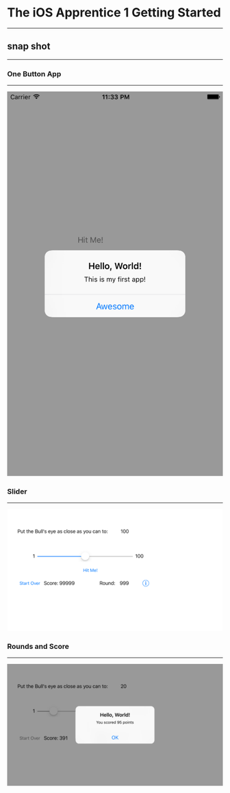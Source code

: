 # The iOS Apprentice 1 Getting Started
---

## snap shot
---

### One Button App
---

![1](https://github.com/iOSDevLog/iOSDevLog/raw/master/assets/img/The_iOS_Apprentice/Getting_Started/1.png)

### Slider
---

![2](https://github.com/iOSDevLog/iOSDevLog/raw/master/assets/img/The_iOS_Apprentice/Getting_Started/2.png)

### Rounds and Score
---

![3](https://github.com/iOSDevLog/iOSDevLog/raw/master/assets/img/The_iOS_Apprentice/Getting_Started/3.png)
